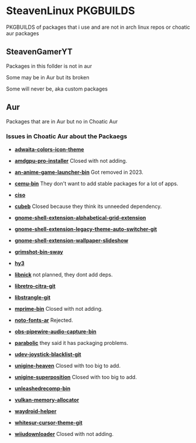 # SteavenLinux PKGBUILDS

PKGBUILDS of packages that i use and are not in arch linux repos or choatic aur packages

## SteavenGamerYT

Packages in this follder is not in aur

Some may be in Aur but its broken

Some will never be, aka custom packages

## Aur

Packages that are in Aur but no in Choatic Aur

### Issues in Choatic Aur about the Packaegs

- [**adwaita-colors-icon-theme**](https://github.com/chaotic-aur/packages/issues/3617)

- [**amdgpu-pro-installer**](https://github.com/chaotic-aur/packages/issues/3105) Closed with not adding.

- [**an-anime-game-launcher-bin**](https://github.com/chaotic-aur/packages/issues/2472) Got removed in 2023.

- [**cemu-bin**](https://github.com/chaotic-aur/packages/issues/3059) They don't want to add stable packages for a lot of apps.

- [**ciso**](https://github.com/chaotic-aur/packages/issues/3614)

- [**cubeb**](https://github.com/chaotic-aur/packages/issues/3566) Closed because they think its unneeded dependency.

- [**gnome-shell-extension-alphabetical-grid-extension**](https://github.com/chaotic-aur/packages/issues/3568)

- [**gnome-shell-extension-legacy-theme-auto-switcher-git**](https://github.com/chaotic-aur/packages/issues/3618)

- [**gnome-shell-extension-wallpaper-slideshow**](https://github.com/chaotic-aur/packages/issues/3569)

- [**grimshot-bin-sway**](https://github.com/chaotic-aur/packages/issues/3570)

- [**hy3**](https://github.com/chaotic-aur/packages/issues/3571)

- [**libnick**](https://github.com/chaotic-aur/packages/issues/3615) not planned, they dont add deps.

- [**libretro-citra-git**](https://github.com/chaotic-aur/packages/issues/3572)

- [**libstrangle-git**](https://github.com/chaotic-aur/packages/issues/3573)

- [**mprime-bin**](https://github.com/chaotic-aur/packages/issues/3560) Closed with not adding.

- [**noto-fonts-ar**](https://github.com/chaotic-aur/packages/issues/3564) Rejected.

- [**obs-pipewire-audio-capture-bin**](https://github.com/chaotic-aur/packages/issues/3557)

- [**parabolic**](https://github.com/chaotic-aur/packages/issues/3404) they said it has packaging problems.

- [**udev-joystick-blacklist-git**](https://github.com/chaotic-aur/packages/issues/3575)

- [**unigine-heaven**](https://github.com/chaotic-aur/packages/issues/3561) Closed with too big to add.

- [**unigine-superposition**](https://github.com/chaotic-aur/packages/issues/3562) Closed with too big to add.

- [**unleashedrecomp-bin**](https://github.com/chaotic-aur/packages/issues/3616)

- [**vulkan-memory-allocator**](https://github.com/chaotic-aur/packages/issues/3576)

- [**waydroid-helper**](https://github.com/chaotic-aur/packages/issues/3556)

- [**whitesur-cursor-theme-git**](https://github.com/chaotic-aur/packages/issues/3577)

- [**wiiudownloader**](https://github.com/chaotic-aur/packages/issues/3582) Closed with not adding.
